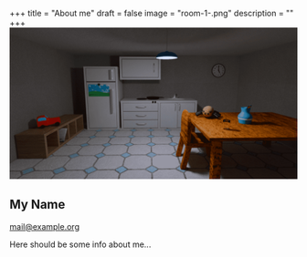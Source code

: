 +++
title = "About me"
draft = false
image = "room-1-.png"
description = ""
+++
![](room-1-.png)

## My Name

mail@example.org

Here should be some info about me...
